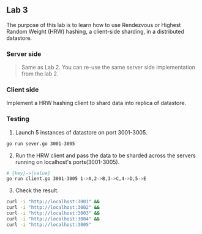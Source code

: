 ## Lab 3 

The purpose of this lab is to learn how to use Rendezvous or Highest Random Weight (HRW) hashing, a
client-side sharding, in a distributed datastore.


### Server side

> Same as Lab 2. You can re-use the same server side implementation from the lab 2.

### Client side

Implement a HRW hashing client to shard data into replica of datastore.


### Testing

1. Launch 5 instances of datastore on port 3001-3005.

```sh
go run sever.go 3001-3005
```

2. Run the HRW client and pass the data to be sharded across the servers running on localhost's ports(3001-3005).

```sh
# {key}->{value}
go run client.go 3001-3005 1->A,2->B,3->C,4->D,5->E
```

3.  Check the result.

```sh
curl -i "http://localhost:3001" &&
curl -i "http://localhost:3002" &&
curl -i "http://localhost:3003" &&
curl -i "http://localhost:3004" &&
curl -i "http://localhost:3005"
```
